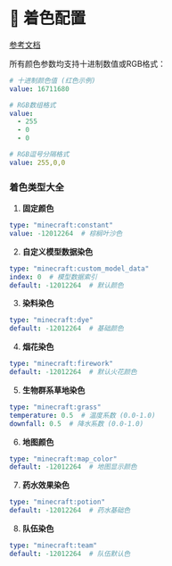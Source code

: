 # 🎨 着色配置  
[参考文档](https://minecraft.wiki/w/Items_model_definition#Tint_sources_types)

所有颜色参数均支持十进制数值或RGB格式：

```yaml
# 十进制颜色值 (红色示例)
value: 16711680

# RGB数组格式
value:
  - 255
  - 0
  - 0

# RGB逗号分隔格式
value: 255,0,0
```

### 着色类型大全

1. **固定颜色**  
```yaml
type: "minecraft:constant"
value: -12012264  # 棕榈叶沙色
```

2. **自定义模型数据染色**  
```yaml
type: "minecraft:custom_model_data"
index: 0  # 模型数据索引
default: -12012264  # 默认颜色
```

3. **染料染色**  
```yaml
type: "minecraft:dye"
default: -12012264  # 基础颜色
```

4. **烟花染色**  
```yaml
type: "minecraft:firework"
default: -12012264  # 默认火花颜色
```

5. **生物群系草地染色**  
```yaml
type: "minecraft:grass"
temperature: 0.5  # 温度系数 (0.0-1.0)
downfall: 0.5  # 降水系数 (0.0-1.0)
```

6. **地图颜色**  
```yaml
type: "minecraft:map_color"
default: -12012264  # 地图显示颜色
```

7. **药水效果染色**  
```yaml
type: "minecraft:potion"
default: -12012264  # 药水基础色
```

8. **队伍染色**  
```yaml
type: "minecraft:team"
default: -12012264  # 队伍默认色
```
